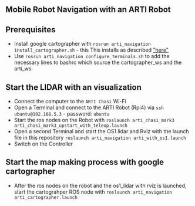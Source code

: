 ## Mobile Robot Navigation with an ARTI Robot

## Prerequisites
- Install google cartographer with `rosrun arti_navigation install_cartographer.sh` - this 
  This installs as described ["here"](https://google-cartographer-ros.readthedocs.io/en/latest/)
- Use `rosrun arti_navigation configure_terminals.sh` to add the necessary lines to bashrc which source the cartographer_ws and the arti_ws

## Start the LIDAR with an visualization
- Connect the computer to the `ARTI Chasi` Wi-Fi
- Open a Terminal and connect to the ARTI Robot (Rpi4) via `ssh ubuntu@192.168.5.3` - password: `ubuntu`
- Start the ros nodes on the Robot with `roslaunch arti_chasi_mark3 arti_chasi_mark3_upstart_with_teleop.launch`
- Open a second Terminal and start the OS1 lidar and Rviz with the launch file in this repository `roslaunch arti_navigation arti_with_os1.launch`
- Switch on the Controller 

## Start the map making process with google cartographer
- After the ros nodes on the robot and the os1_lidar with rviz is launched, start the cartograhper ROS node
  with `roslaunch arti_navigation arti_cartographer.launch`


